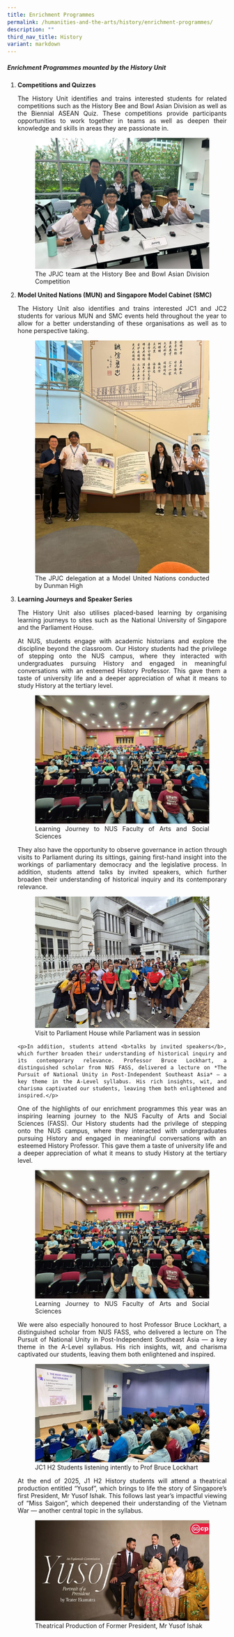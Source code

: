 ```yaml
---
title: Enrichment Programmes
permalink: /humanities-and-the-arts/history/enrichment-programmes/
description: ""
third_nav_title: History
variant: markdown
---
```

<div align="justify">
<h5>Enrichment Programmes mounted by the History Unit</h5>

<ol>
<li><b>Competitions and Quizzes</b></li>
<p>The History Unit identifies and trains interested students for related competitions such as the History Bee and Bowl Asian Division as well as the Biennial ASEAN Quiz. These competitions provide participants opportunities to work together in teams as well as deepen their knowledge and skills in areas they are passionate in.</p>

<figure>
<img src="/images/Curriculum/History/History_Bee_and_Bowl.jpg">
<figcaption>The JPJC team at the History Bee and Bowl Asian Division Competition</figcaption></figure>
	
<li><b>Model United Nations (MUN) and Singapore Model Cabinet (SMC)</b></li>

<p>The History Unit also identifies and trains interested JC1 and JC2 students for various MUN and SMC events held throughout the year to allow for a better understanding of these organisations as well as to hone perspective taking.</p>

<figure>
<img src="/images/Curriculum/History/JPMun.jpg">
<figcaption>The JPJC delegation at a Model United Nations conducted by Dunman High</figcaption></figure>
	
<li><b>Learning Journeys and Speaker Series</b></li>
	
<p>The History Unit also utilises placed-based learning by organising learning journeys to sites such as the National University of Singapore and the Parliament House.&nbsp;

At NUS, students engage with academic historians and explore the discipline beyond the classroom. Our History students had the privilege of stepping onto the NUS campus, where they interacted with undergraduates pursuing History and engaged in meaningful conversations with an esteemed History Professor. This gave them a taste of university life and a deeper appreciation of what it means to study History at the tertiary level.</p>

<figure><img src="/images/Curriculum/History/History1.jpg">
<figcaption>Learning Journey to NUS Faculty of Arts and Social Sciences</figcaption></figure>

<p>They also have the opportunity to observe governance in action through visits to Parliament during its sittings, gaining first-hand insight into the workings of parliamentary democracy and the legislative process. In addition, students attend talks by invited speakers, which further broaden their understanding of historical inquiry and its contemporary relevance.</p>

<figure><img src="/images/Curriculum/History/PArliament_Session.jpg">
<figcaption>Visit to Parliament House while Parliament was in session</figcaption></figure>

	<p>In addition, students attend <b>talks by invited speakers</b>, which further broaden their understanding of historical inquiry and its contemporary relevance. Professor Bruce Lockhart, a distinguished scholar from NUS FASS, delivered a lecture on *The Pursuit of National Unity in Post-Independent Southeast Asia* — a key theme in the A-Level syllabus. His rich insights, wit, and charisma captivated our students, leaving them both enlightened and inspired.</p>

	
<p>One of the highlights of our enrichment programmes this year was an inspiring learning journey to the NUS Faculty of Arts and Social Sciences (FASS). Our History students had the privilege of stepping onto the NUS campus, where they interacted with undergraduates pursuing History and engaged in meaningful conversations with an esteemed History Professor. This gave them a taste of university life and a deeper appreciation of what it means to study History at the tertiary level.</p> 
<figure>
<img src="/images/Curriculum/History/History1.jpg">
<figcaption>Learning Journey to NUS Faculty of Arts and Social Sciences</figcaption></figure>

<p>We were also especially honoured to host Professor Bruce Lockhart, a distinguished scholar from NUS FASS, who delivered a lecture on The Pursuit of National Unity in Post-Independent Southeast Asia — a key theme in the A-Level syllabus. His rich insights, wit, and charisma captivated our students, leaving them both enlightened and inspired.</p>

<figure>
<img src="/images/Curriculum/History/History2.jpg">
<figcaption>JC1 H2 Students listening intently to Prof Bruce Lockhart</figcaption></figure>

<p>At the end of 2025, J1 H2 History students will attend a theatrical production entitled “Yusof”, which brings to life the story of Singapore’s first President, Mr Yusof Ishak. This follows last year’s impactful viewing of “Miss Saigon”, which deepened their understanding of the Vietnam War — another central topic in the syllabus.</p>

<figure>
<img src="/images/Curriculum/History/History3.jpg">
<figcaption>Theatrical Production of Former President, Mr Yusof Ishak</figcaption></figure>

</ol></div>

<div hidden="">
<figure>
<img src="/images/JPJC%20Experience/Curriculum/Humanities%20and%20the%20Arts/History/Enrichment%20Programmes/pic1.jpg">
<figcaption>JPJC H2 History Students visiting the National Gallery as part museum-based learning in 2019.</figcaption></figure>

<ol>
	<li><h5>Competitions and Quizzes</h5>
The History Unit identifies and trains interested students for related competitions such as the History Bee and Bowl Asian Division as well as the Biennial ASEAN Quiz. These competitions provide participants opportunities to work together in teams as well as deepen their knowledge and skills in areas they are passionate in.</li>
	<li><h5>Model United Nations (MUN) and Singapore Model Cabinet (SMC)</h5>
The History Unit identifies and trains interested JC1 and JC2 students for various MUN and SMC events held throughout the year to allow for a better understanding of these organizations as well as to hone perspective taking.</li>
	<li><h5>Learning Journeys and Speaker Series</h5>
The History Unit utilizes Place-Based Learning through organizing learning journeys to sites such as the National Gallery. In addition, students also have the opportunity to attend talks and speaker series both internally and externally.</li>
	<li><h5>Arts and Social Sciences Interest Programme</h5>
History students interested in stretching their learning can participate in the Arts and Social Sciences Interest Programme (ASSIP). The programme focuses on developing students’ multi and/or interdisciplinary understandings on topics concerning people, societies and social knowledge.</li></ol>
</div>